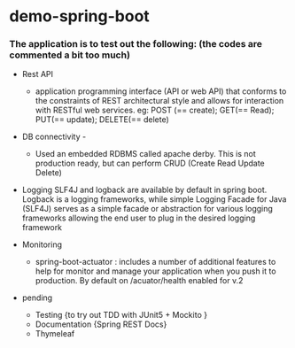 # demo-spring-boot
### The application is to test out the following: (the codes are commented a bit too much) 
- Rest API
	- application programming interface (API or web API) that conforms to the constraints of REST architectural style and allows for interaction with RESTful web services. eg: POST (== create); GET(== Read); PUT(== update); DELETE(== delete)
- DB connectivity - 
	-  Used an embedded RDBMS called apache derby. This is not production ready, but can perform CRUD (Create Read Update Delete)  
- Logging 
	SLF4J and logback are available by default in spring boot. Logback is a logging frameworks, while simple Logging Facade for Java (SLF4J) serves as a simple facade or abstraction for various logging frameworks allowing the end user to plug in the desired logging framework

- Monitoring
	- spring-boot-actuator : includes a number of additional features to help for monitor and manage your application when you push it to production. By default on /acuator/health enabled for v.2 
- pending	
	- Testing {to try out TDD with JUnit5 + Mockito }
	- Documentation {Spring REST Docs}
	- Thymeleaf
